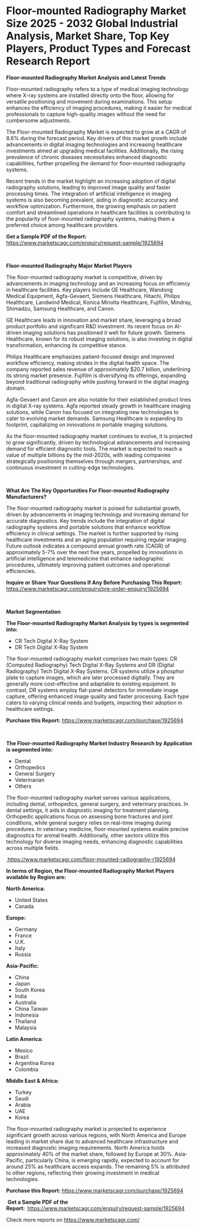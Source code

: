 <p><h1>Floor-mounted Radiography Market Size 2025 - 2032 Global Industrial Analysis, Market Share, Top Key Players, Product Types and Forecast Research Report</h1></p><p><strong>Floor-mounted Radiography Market Analysis and Latest Trends</strong></p>
<p><p>Floor-mounted radiography refers to a type of medical imaging technology where X-ray systems are installed directly onto the floor, allowing for versatile positioning and movement during examinations. This setup enhances the efficiency of imaging procedures, making it easier for medical professionals to capture high-quality images without the need for cumbersome adjustments.</p><p>The Floor-mounted Radiography Market is expected to grow at a CAGR of 8.6% during the forecast period. Key drivers of this market growth include advancements in digital imaging technologies and increasing healthcare investments aimed at upgrading medical facilities. Additionally, the rising prevalence of chronic diseases necessitates enhanced diagnostic capabilities, further propelling the demand for floor-mounted radiography systems.</p><p>Recent trends in the market highlight an increasing adoption of digital radiography solutions, leading to improved image quality and faster processing times. The integration of artificial intelligence in imaging systems is also becoming prevalent, aiding in diagnostic accuracy and workflow optimization. Furthermore, the growing emphasis on patient comfort and streamlined operations in healthcare facilities is contributing to the popularity of floor-mounted radiography systems, making them a preferred choice among healthcare providers.</p></p>
<p><strong>Get a Sample PDF of the Report:&nbsp;</strong> <a href="https://www.marketscagr.com/enquiry/request-sample/1925694?utm_campaign=1909&utm_medium=2&utm_source=Github&utm_content=ia&utm_term=15012025&utm_id=floor-mounted-radiography">https://www.marketscagr.com/enquiry/request-sample/1925694</a></p>
<p>&nbsp;</p>
<p><strong>Floor-mounted Radiography Major Market Players</strong></p>
<p><p>The floor-mounted radiography market is competitive, driven by advancements in imaging technology and an increasing focus on efficiency in healthcare facilities. Key players include GE Healthcare, Wandong Medical Equipment, Agfa-Gevaert, Siemens Healthcare, Hitachi, Philips Healthcare, Landwind Medical, Konica Minolta Healthcare, Fujifilm, Mindray, Shimadzu, Samsung Healthcare, and Canon.</p><p>GE Healthcare leads in innovation and market share, leveraging a broad product portfolio and significant R&D investment. Its recent focus on AI-driven imaging solutions has positioned it well for future growth. Siemens Healthcare, known for its robust imaging solutions, is also investing in digital transformation, enhancing its competitive stance.</p><p>Philips Healthcare emphasizes patient-focused design and improved workflow efficiency, making strides in the digital health space. The company reported sales revenue of approximately $20.7 billion, underlining its strong market presence. Fujifilm is diversifying its offerings, expanding beyond traditional radiography while pushing forward in the digital imaging domain.</p><p>Agfa-Gevaert and Canon are also notable for their established product lines in digital X-ray systems. Agfa reported steady growth in healthcare imaging solutions, while Canon has focused on integrating new technologies to cater to evolving market demands. Samsung Healthcare is expanding its footprint, capitalizing on innovations in portable imaging solutions.</p><p>As the floor-mounted radiography market continues to evolve, it is projected to grow significantly, driven by technological advancements and increasing demand for efficient diagnostic tools. The market is expected to reach a value of multiple billions by the mid-2020s, with leading companies strategically positioning themselves through mergers, partnerships, and continuous investment in cutting-edge technologies.</p></p>
<p>&nbsp;</p>
<p><strong>What Are The Key Opportunities For Floor-mounted Radiography Manufacturers?</strong></p>
<p><p>The floor-mounted radiography market is poised for substantial growth, driven by advancements in imaging technology and increasing demand for accurate diagnostics. Key trends include the integration of digital radiography systems and portable solutions that enhance workflow efficiency in clinical settings. The market is further supported by rising healthcare investments and an aging population requiring regular imaging. Future outlook indicates a compound annual growth rate (CAGR) of approximately 5-7% over the next five years, propelled by innovations in artificial intelligence and telemedicine that enhance radiographic procedures, ultimately improving patient outcomes and operational efficiencies.</p></p>
<p><strong>Inquire or Share Your Questions If Any Before Purchasing This Report:</strong> <a href="https://www.marketscagr.com/enquiry/pre-order-enquiry/1925694?utm_campaign=1909&utm_medium=2&utm_source=Github&utm_content=ia&utm_term=15012025&utm_id=floor-mounted-radiography">https://www.marketscagr.com/enquiry/pre-order-enquiry/1925694</a></p>
<p>&nbsp;</p>
<p><strong>Market Segmentation</strong></p>
<p><strong>The Floor-mounted Radiography Market Analysis by types is segmented into:</strong></p>
<p><ul><li>CR Tech Digital X-Ray System</li><li>DR Tech Digital X-Ray System</li></ul></p>
<p><p>The floor-mounted radiography market comprises two main types: CR (Computed Radiography) Tech Digital X-Ray Systems and DR (Digital Radiography) Tech Digital X-Ray Systems. CR systems utilize a phosphor plate to capture images, which are later processed digitally. They are generally more cost-effective and adaptable to existing equipment. In contrast, DR systems employ flat-panel detectors for immediate image capture, offering enhanced image quality and faster processing. Each type caters to varying clinical needs and budgets, impacting their adoption in healthcare settings.</p></p>
<p><strong>Purchase this Report:&nbsp;</strong><a href="https://www.marketscagr.com/purchase/1925694?utm_campaign=1909&utm_medium=2&utm_source=Github&utm_content=ia&utm_term=15012025&utm_id=floor-mounted-radiography">https://www.marketscagr.com/purchase/1925694</a></p>
<p>&nbsp;</p>
<p><strong>The Floor-mounted Radiography Market Industry Research by Application is segmented into:</strong></p>
<p><ul><li>Dental</li><li>Orthopedics</li><li>General Surgery</li><li>Veterinarian</li><li>Others</li></ul></p>
<p><p>The floor-mounted radiography market serves various applications, including dental, orthopedics, general surgery, and veterinary practices. In dental settings, it aids in diagnostic imaging for treatment planning. Orthopedic applications focus on assessing bone fractures and joint conditions, while general surgery relies on real-time imaging during procedures. In veterinary medicine, floor-mounted systems enable precise diagnostics for animal health. Additionally, other sectors utilize this technology for diverse imaging needs, enhancing diagnostic capabilities across multiple fields.</p></p>
<p><a href="https://www.marketscagr.com/floor-mounted-radiography-r1925694?utm_campaign=1909&utm_medium=2&utm_source=Github&utm_content=ia&utm_term=15012025&utm_id=floor-mounted-radiography">&nbsp;https://www.marketscagr.com/floor-mounted-radiography-r1925694</a></p>
<p><strong>In terms of Region, the Floor-mounted Radiography Market Players available by Region are:</strong></p>
<p>
    <p> <strong> North America: </strong>
        <ul>
            <li>United States</li>
            <li>Canada</li>
        </ul>
        </p> 
    <p> <strong> Europe: </strong>
        <ul>
            <li>Germany</li>
            <li>France</li>
            <li>U.K.</li>
            <li>Italy</li>
            <li>Russia</li>
        </ul>
        </p> 
    <p> <strong> Asia-Pacific: </strong>
        <ul>
            <li>China</li>
            <li>Japan</li>
            <li>South Korea</li>
            <li>India</li>
            <li>Australia</li>
            <li>China Taiwan</li>
            <li>Indonesia</li>
            <li>Thailand</li>
            <li>Malaysia</li>
        </ul>
        </p> 
    <p> <strong> Latin America: </strong>
        <ul>
            <li>Mexico</li>
            <li>Brazil</li>
            <li>Argentina Korea</li>
            <li>Colombia</li>
        </ul>
        </p> 
    <p> <strong> Middle East & Africa: </strong>
        <ul>
            <li>Turkey</li>
            <li>Saudi</li>
            <li>Arabia</li>
            <li>UAE</li>
            <li>Korea</li>
        </ul>
    </p>
    </p>
<p><p>The floor-mounted radiography market is projected to experience significant growth across various regions, with North America and Europe leading in market share due to advanced healthcare infrastructure and increased diagnostic imaging requirements. North America holds approximately 40% of the market share, followed by Europe at 30%. Asia-Pacific, particularly China, is emerging rapidly, expected to account for around 25% as healthcare access expands. The remaining 5% is attributed to other regions, reflecting their growing investment in medical technologies.</p></p>
<p><strong>Purchase this Report: </strong><a href="https://www.marketscagr.com/purchase/1925694?utm_campaign=1909&utm_medium=2&utm_source=Github&utm_content=ia&utm_term=15012025&utm_id=floor-mounted-radiography">https://www.marketscagr.com/purchase/1925694</a></p>
<p>&nbsp;<strong>Get a Sample PDF of the Report:&nbsp;&nbsp;</strong><a href="https://www.marketscagr.com/enquiry/request-sample/1925694?utm_campaign=1909&utm_medium=2&utm_source=Github&utm_content=ia&utm_term=15012025&utm_id=floor-mounted-radiography">https://www.marketscagr.com/enquiry/request-sample/1925694</a></p>
<p><strong></strong></p>
<p>Check more reports on <a href="https://www.marketscagr.com/?utm_campaign=1909&utm_medium=2&utm_source=Github&utm_content=ia&utm_term=15012025&utm_id=floor-mounted-radiography">https://www.marketscagr.com/</a></p>